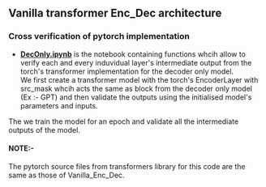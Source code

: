 ## Vanilla transformer Enc_Dec architecture

### Cross verification of pytorch implementation 


- **[DecOnly.ipynb](DecOnly.ipynb)** is the notebook containing functions whcih allow to verify each and every induvidual layer's intermediate output from the torch's transformer implementation for the decoder only model. 
\
We first create a transformer model with the torch's EncoderLayer with src_mask whcih acts the same as block from the decoder only model (Ex :- GPT) and then validate the outputs using the initialised model's parameters and inputs. 

The we train the model for an epoch and validate all the intermediate outputs of the model.

#### NOTE:- 
The pytorch source files from transformers library for this code are the same as those of Vanilla_Enc_Dec.
